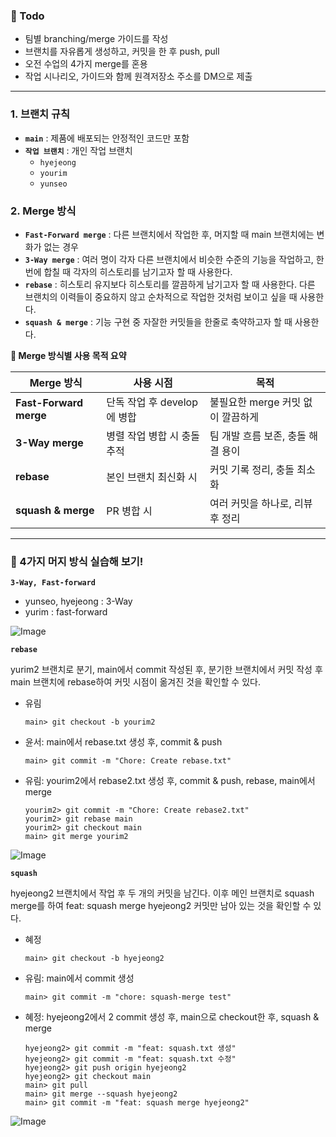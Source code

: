 <h3>🐤 Todo</h3>

- 팀별 branching/merge 가이드를 작성
- 브랜치를 자유롭게 생성하고, 커밋을 한 후 push, pull
- 오전 수업의 4가지 merge를 혼용
- 작업 시나리오, 가이드와 함께 원격저장소 주소를 DM으로 제출

---

### 1. 브랜치 규칙

- **`main`** : 제품에 배포되는 안정적인 코드만 포함
- **`작업 브랜치`** : 개인 작업 브랜치
  - `hyejeong`
  - `yourim`
  - `yunseo`

### 2. Merge 방식

- **`Fast-Forward merge`** : 다른 브랜치에서 작업한 후, 머지할 때 main 브랜치에는 변화가 없는 경우
- **`3-Way merge`** : 여러 명이 각자 다른 브랜치에서 비슷한 수준의 기능을 작업하고, 한번에 합칠 때 각자의 히스토리를 남기고자 할 때 사용한다.
- **`rebase`** : 히스토리 유지보다 히스토리를 깔끔하게 남기고자 할 때 사용한다. 다른 브랜치의 이력들이 중요하지 않고 순차적으로 작업한 것처럼 보이고 싶을 때 사용한다.
- **`squash & merge`** : 기능 구현 중 자잘한 커밋들을 한줄로 축약하고자 할 때 사용한다.

**🐳 Merge 방식별 사용 목적 요약**

| **Merge 방식**         | 사용 시점                   | 목적                              |
| ---------------------- | --------------------------- | --------------------------------- |
| **Fast-Forward merge** | 단독 작업 후 develop에 병합 | 불필요한 merge 커밋 없이 깔끔하게 |
| **3-Way merge**        | 병렬 작업 병합 시 충돌 추적 | 팀 개발 흐름 보존, 충돌 해결 용이 |
| **rebase**             | 본인 브랜치 최신화 시       | 커밋 기록 정리, 충돌 최소화       |
| **squash & merge**     | PR 병합 시                  | 여러 커밋을 하나로, 리뷰 후 정리  |

<hr/>

<h3>🙊 4가지 머지 방식 실습해 보기!</h3>

**`3-Way, Fast-forward`**

- yunseo, hyejeong : 3-Way
- yurim : fast-forward

![Image](https://github.com/user-attachments/assets/8056fbcc-39d0-4106-b3fd-1fee61846886)

**`rebase`**

yurim2 브랜치로 분기, main에서 commit 작성된 후, 분기한 브랜치에서 커밋 작성 후 main 브랜치에 rebase하여 커밋 시점이 옮겨진 것을 확인할 수 있다.

- 유림
    ``` shell
    main> git checkout -b yourim2
    ```
- 윤서: main에서 rebase.txt 생성 후, commit & push
    ``` shell
    main> git commit -m "Chore: Create rebase.txt"
    ```
- 유림: yourim2에서 rebase2.txt 생성 후, commit & push, rebase, main에서 merge
    ``` shell
    yourim2> git commit -m "Chore: Create rebase2.txt"
    yourim2> git rebase main
    yourim2> git checkout main
    main> git merge yourim2
    ```

![Image](https://github.com/user-attachments/assets/72e037bb-b1ed-433c-954d-0a022f6cfa0c)

**`squash`**

hyejeong2 브랜치에서 작업 후 두 개의 커밋을 남긴다. 이후 메인 브랜치로 squash merge를 하여 feat: squash merge hyejeong2 커밋만 남아 있는 것을 확인할 수 있다.

- 혜정
    ``` shell
    main> git checkout -b hyejeong2
    ```
- 유림: main에서 commit 생성
    ``` shell
    main> git commit -m "chore: squash-merge test"
    ```
- 혜정: hyejeong2에서 2 commit 생성 후, main으로 checkout한 후, squash & merge
    ``` shell
    hyejeong2> git commit -m "feat: squash.txt 생성"
    hyejeong2> git commit -m "feat: squash.txt 수정"
    hyejeong2> git push origin hyejeong2
    hyejeong2> git checkout main
    main> git pull
    main> git merge --squash hyejeong2
    main> git commit -m "feat: squash merge hyejeong2"
    ```

![Image](https://github.com/user-attachments/assets/26e1ae53-2256-4197-86a2-5facf2b6c944)
